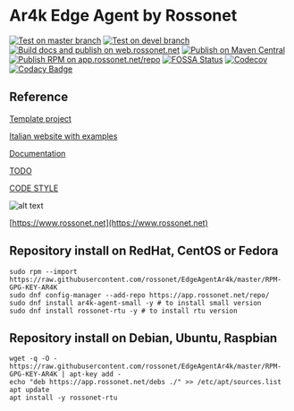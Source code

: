 # Ar4k Edge Agent by Rossonet

[![Test on master branch](https://github.com/rossonet/EdgeAgentAr4k/actions/workflows/test-on-master.yml/badge.svg)](https://github.com/rossonet/EdgeAgentAr4k/actions/workflows/test-on-master.yml)
[![Test on devel branch](https://github.com/rossonet/EdgeAgentAr4k/actions/workflows/test-on-devel.yml/badge.svg)](https://github.com/rossonet/EdgeAgentAr4k/actions/workflows/test-on-devel.yml)
[![Build docs and publish on web.rossonet.net](https://github.com/rossonet/EdgeAgentAr4k/actions/workflows/docs-on-master.yml/badge.svg)](https://github.com/rossonet/EdgeAgentAr4k/actions/workflows/docs-on-master.yml)
[![Publish on Maven Central](https://github.com/rossonet/EdgeAgentAr4k/actions/workflows/publish-on-maven.yml/badge.svg)](https://github.com/rossonet/EdgeAgentAr4k/actions/workflows/publish-on-maven.yml)
[![Publish RPM on app.rossonet.net/repo](https://github.com/rossonet/EdgeAgentAr4k/actions/workflows/publish-rpm.yml/badge.svg)](https://github.com/rossonet/EdgeAgentAr4k/actions/workflows/publish-rpm.yml)
[![FOSSA Status](https://app.fossa.com/api/projects/git%2Bgithub.com%2Frossonet%2FEdgeAgentAr4k.svg?type=shield)](https://app.fossa.com/projects/git%2Bgithub.com%2Frossonet%2FEdgeAgentAr4k?ref=badge_shield)
[![Codecov](https://codecov.io/gh/rossonet/EdgeAgentAr4k/branch/devel/graph/badge.svg?token=LW8YNNLV4V)](https://codecov.io/gh/rossonet/EdgeAgentAr4k)
[![Codacy Badge](https://app.codacy.com/project/badge/Grade/3f2fd1b5f5c5421fa1102047c8b7e54f)](https://www.codacy.com/gh/rossonet/EdgeAgentAr4k/dashboard?utm_source=github.com&amp;utm_medium=referral&amp;utm_content=rossonet/EdgeAgentAr4k&amp;utm_campaign=Badge_Grade)

## Reference

[Template project](https://github.com/rossonet/TemplateEdgeAgentAr4k)

[Italian website with examples](https://app.rossonet.net)

[Documentation](https://www.rossonet.net/dati/edge-docs/doc-site/)

[TODO](TODO.md)

[CODE STYLE](https://google.github.io/styleguide/javaguide.html)

![alt text](https://app.rossonet.net/wp-content/uploads/2021/10/rossonet-logo_280_115.png "Rossonet")

[https://www.rossonet.net](https://www.rossonet.net)

## Repository install on RedHat, CentOS or Fedora

```
sudo rpm --import https://raw.githubusercontent.com/rossonet/EdgeAgentAr4k/master/RPM-GPG-KEY-AR4K
sudo dnf config-manager --add-repo https://app.rossonet.net/repo/
sudo dnf install ar4k-agent-small -y # to install small version
sudo dnf install rossonet-rtu -y # to install rtu version
```


## Repository install on Debian, Ubuntu, Raspbian

```
wget -q -O - https://raw.githubusercontent.com/rossonet/EdgeAgentAr4k/master/RPM-GPG-KEY-AR4K | apt-key add -
echo "deb https://app.rossonet.net/debs ./" >> /etc/apt/sources.list
apt update
apt install -y rossonet-rtu
```
